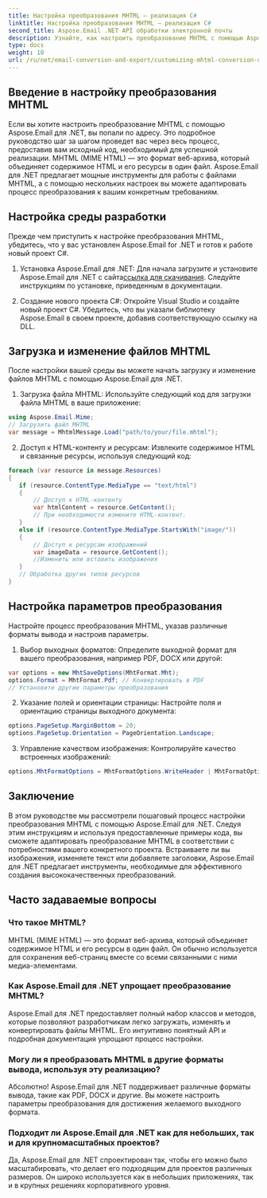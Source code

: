 ```yaml
---
title: Настройка преобразования MHTML — реализация C#
linktitle: Настройка преобразования MHTML — реализация C#
second_title: Aspose.Email .NET API обработки электронной почты
description: Узнайте, как настроить преобразование MHTML с помощью Aspose.Email для .NET. Пошаговое руководство с исходным кодом C#.
type: docs
weight: 10
url: /ru/net/email-conversion-and-export/customizing-mhtml-conversion-csharp-implementation/
---
```


## Введение в настройку преобразования MHTML

Если вы хотите настроить преобразование MHTML с помощью Aspose.Email для .NET, вы попали по адресу. Это подробное руководство шаг за шагом проведет вас через весь процесс, предоставив вам исходный код, необходимый для успешной реализации. MHTML (MIME HTML) — это формат веб-архива, который объединяет содержимое HTML и его ресурсы в один файл. Aspose.Email для .NET предлагает мощные инструменты для работы с файлами MHTML, а с помощью нескольких настроек вы можете адаптировать процесс преобразования к вашим конкретным требованиям.

## Настройка среды разработки

Прежде чем приступить к настройке преобразования MHTML, убедитесь, что у вас установлен Aspose.Email for .NET и готов к работе новый проект C#.

1. Установка Aspose.Email для .NET:
 Для начала загрузите и установите Aspose.Email для .NET с сайта[ссылка для скачивания](https://releases.aspose.com/email/net). Следуйте инструкциям по установке, приведенным в документации.

2. Создание нового проекта C#:
Откройте Visual Studio и создайте новый проект C#. Убедитесь, что вы указали библиотеку Aspose.Email в своем проекте, добавив соответствующую ссылку на DLL.

## Загрузка и изменение файлов MHTML

После настройки вашей среды вы можете начать загрузку и изменение файлов MHTML с помощью Aspose.Email для .NET.

1. Загрузка файла MHTML:
Используйте следующий код для загрузки файла MHTML в ваше приложение:

```csharp
using Aspose.Email.Mime;
// Загрузить файл MHTML
var message = MhtmlMessage.Load("path/to/your/file.mhtml");
```

2. Доступ к HTML-контенту и ресурсам:
Извлеките содержимое HTML и связанные ресурсы, используя следующий код:

```csharp
foreach (var resource in message.Resources)
{
   if (resource.ContentType.MediaType == "text/html")
   {
	   // Доступ к HTML-контенту
	   var htmlContent = resource.GetContent();
	   // При необходимости измените HTML-контент.
   }
   else if (resource.ContentType.MediaType.StartsWith("image/"))
   {
	   // Доступ к ресурсам изображений
	   var imageData = resource.GetContent();
	   //Изменить или вставить изображения
   }
   // Обработка других типов ресурсов
}
```

## Настройка параметров преобразования

Настройте процесс преобразования MHTML, указав различные форматы вывода и настроив параметры.

1. Выбор выходных форматов:
Определите выходной формат для вашего преобразования, например PDF, DOCX или другой:

```csharp
var options = new MhtSaveOptions(MhtFormat.Mht);
options.Format = MhtFormat.Pdf; // Конвертировать в PDF
// Установите другие параметры преобразования
```

2. Указание полей и ориентации страницы:
Настройте поля и ориентацию страницы выходного документа:

```csharp
options.PageSetup.MarginBottom = 20;
options.PageSetup.Orientation = PageOrientation.Landscape;
```

3. Управление качеством изображения:
Контролируйте качество встроенных изображений:

```csharp
options.MhtFormatOptions = MhtFormatOptions.WriteHeader | MhtFormatOptions.HideExtraPrintHeader;
```

## Заключение

В этом руководстве мы рассмотрели пошаговый процесс настройки преобразования MHTML с помощью Aspose.Email для .NET. Следуя этим инструкциям и используя предоставленные примеры кода, вы сможете адаптировать преобразование MHTML в соответствии с потребностями вашего конкретного проекта. Встраиваете ли вы изображения, изменяете текст или добавляете заголовки, Aspose.Email для .NET предлагает инструменты, необходимые для эффективного создания высококачественных преобразований.

## Часто задаваемые вопросы

### Что такое MHTML?

MHTML (MIME HTML) — это формат веб-архива, который объединяет содержимое HTML и его ресурсы в один файл. Он обычно используется для сохранения веб-страниц вместе со всеми связанными с ними медиа-элементами.

### Как Aspose.Email для .NET упрощает преобразование MHTML?

Aspose.Email для .NET предоставляет полный набор классов и методов, которые позволяют разработчикам легко загружать, изменять и конвертировать файлы MHTML. Его интуитивно понятный API и подробная документация упрощают процесс настройки.

### Могу ли я преобразовать MHTML в другие форматы вывода, используя эту реализацию?

Абсолютно! Aspose.Email для .NET поддерживает различные форматы вывода, такие как PDF, DOCX и другие. Вы можете настроить параметры преобразования для достижения желаемого выходного формата.

### Подходит ли Aspose.Email для .NET как для небольших, так и для крупномасштабных проектов?

Да, Aspose.Email для .NET спроектирован так, чтобы его можно было масштабировать, что делает его подходящим для проектов различных размеров. Он широко используется как в небольших приложениях, так и в крупных решениях корпоративного уровня.